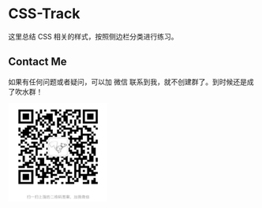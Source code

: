 # CSS-Track

这里总结 CSS 相关的样式，按照侧边栏分类进行练习。

## Contact Me

如果有任何问题或者疑问，可以加 微信 联系到我，就不创建群了。到时候还是成了吹水群！

<img src="https://raw.githubusercontent.com/AlvinMi/2019-Pic/master/myWechat.png" width="200px" height="200px"/>
